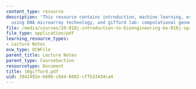 ```yaml
---
content_type: resource
description: 'This resource contains introduction, machine learning, expression profiling
  using DNA microarray technology, and gifford lab: computational genomics.'
file: /media/courses/20-010j-introduction-to-bioengineering-be-010j-spring-2006/3942492eb606c6448082cffb33434ca4_10gifford.pdf
file_type: application/pdf
learning_resource_types:
- Lecture Notes
ocw_type: OCWFile
parent_title: Lecture Notes
parent_type: CourseSection
resourcetype: Document
title: 10gifford.pdf
uid: 3942492e-b606-c644-8082-cffb33434ca4
---
```

